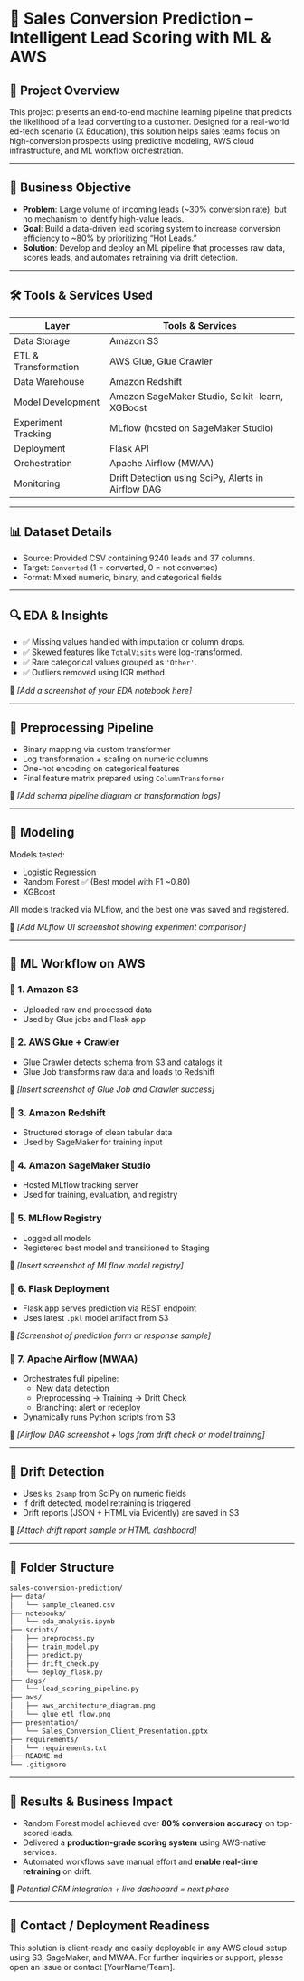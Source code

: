 
# 🧠 Sales Conversion Prediction – Intelligent Lead Scoring with ML & AWS

## 📌 Project Overview

This project presents an end-to-end machine learning pipeline that predicts the likelihood of a lead converting to a customer. Designed for a real-world ed-tech scenario (X Education), this solution helps sales teams focus on high-conversion prospects using predictive modeling, AWS cloud infrastructure, and ML workflow orchestration.

---

## 🎯 Business Objective

- **Problem**: Large volume of incoming leads (~30% conversion rate), but no mechanism to identify high-value leads.
- **Goal**: Build a data-driven lead scoring system to increase conversion efficiency to ~80% by prioritizing “Hot Leads.”
- **Solution**: Develop and deploy an ML pipeline that processes raw data, scores leads, and automates retraining via drift detection.

---

## 🛠️ Tools & Services Used

| Layer                | Tools & Services                                                                 |
|---------------------|----------------------------------------------------------------------------------|
| Data Storage         | Amazon S3                                                                       |
| ETL & Transformation | AWS Glue, Glue Crawler                                                           |
| Data Warehouse       | Amazon Redshift                                                                 |
| Model Development    | Amazon SageMaker Studio, Scikit-learn, XGBoost                                  |
| Experiment Tracking  | MLflow (hosted on SageMaker Studio)                                             |
| Deployment           | Flask API                                                                       |
| Orchestration        | Apache Airflow (MWAA)                                                            |
| Monitoring           | Drift Detection using SciPy, Alerts in Airflow DAG                              |

---

## 📊 Dataset Details

- Source: Provided CSV containing 9240 leads and 37 columns.
- Target: `Converted` (1 = converted, 0 = not converted)
- Format: Mixed numeric, binary, and categorical fields

---

## 🔍 EDA & Insights

- ✅ Missing values handled with imputation or column drops.
- ✅ Skewed features like `TotalVisits` were log-transformed.
- ✅ Rare categorical values grouped as `'Other'`.
- ✅ Outliers removed using IQR method.

📸 *[Add a screenshot of your EDA notebook here]*

---

## 🧼 Preprocessing Pipeline

- Binary mapping via custom transformer
- Log transformation + scaling on numeric columns
- One-hot encoding on categorical features
- Final feature matrix prepared using `ColumnTransformer`

📸 *[Add schema pipeline diagram or transformation logs]*

---

## 🧪 Modeling

Models tested:
- Logistic Regression
- Random Forest ✅ (Best model with F1 ~0.80)
- XGBoost

All models tracked via MLflow, and the best one was saved and registered.

📸 *[Add MLflow UI screenshot showing experiment comparison]*

---

## 🧰 ML Workflow on AWS

### 🔸 1. **Amazon S3**
- Uploaded raw and processed data
- Used by Glue jobs and Flask app

### 🔸 2. **AWS Glue + Crawler**
- Glue Crawler detects schema from S3 and catalogs it
- Glue Job transforms raw data and loads to Redshift

📸 *[Insert screenshot of Glue Job and Crawler success]*

### 🔸 3. **Amazon Redshift**
- Structured storage of clean tabular data
- Used by SageMaker for training input

### 🔸 4. **Amazon SageMaker Studio**
- Hosted MLflow tracking server
- Used for training, evaluation, and registry

### 🔸 5. **MLflow Registry**
- Logged all models
- Registered best model and transitioned to Staging

📸 *[Insert screenshot of MLflow model registry]*

### 🔸 6. **Flask Deployment**
- Flask app serves prediction via REST endpoint
- Uses latest `.pkl` model artifact from S3

📸 *[Screenshot of prediction form or response sample]*

### 🔸 7. **Apache Airflow (MWAA)**
- Orchestrates full pipeline:
    - New data detection
    - Preprocessing → Training → Drift Check
    - Branching: alert or redeploy
- Dynamically runs Python scripts from S3

📸 *[Airflow DAG screenshot + logs from drift check or model training]*

---

## 🧠 Drift Detection

- Uses `ks_2samp` from SciPy on numeric fields
- If drift detected, model retraining is triggered
- Drift reports (JSON + HTML via Evidently) are saved in S3

📸 *[Attach drift report sample or HTML dashboard]*

---

## 🔁 Folder Structure

```bash
sales-conversion-prediction/
├── data/
│   └── sample_cleaned.csv
├── notebooks/
│   └── eda_analysis.ipynb
├── scripts/
│   ├── preprocess.py
│   ├── train_model.py
│   ├── predict.py
│   ├── drift_check.py
│   └── deploy_flask.py
├── dags/
│   └── lead_scoring_pipeline.py
├── aws/
│   ├── aws_architecture_diagram.png
│   └── glue_etl_flow.png
├── presentation/
│   └── Sales_Conversion_Client_Presentation.pptx
├── requirements/
│   └── requirements.txt
├── README.md
└── .gitignore
```

---

## 🚀 Results & Business Impact

- Random Forest model achieved over **80% conversion accuracy** on top-scored leads.
- Delivered a **production-grade scoring system** using AWS-native services.
- Automated workflows save manual effort and **enable real-time retraining** on drift.

📌 *Potential CRM integration + live dashboard = next phase*

---

## 📧 Contact / Deployment Readiness

This solution is client-ready and easily deployable in any AWS cloud setup using S3, SageMaker, and MWAA. For further inquiries or support, please open an issue or contact [YourName/Team].
